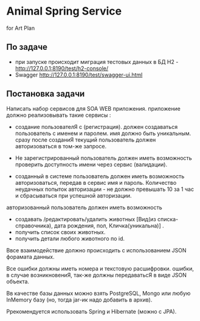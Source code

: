 # Animal Spring Service
for Art Plan

## По задаче
- при запуске происходит миграция тестовых данных в БД H2 - http://127.0.0.1:8190/test/h2-console/
- Swagger http://127.0.0.1:8190/test/swagger-ui.html


## Постановка задачи
Написать набор сервисов для SOA WEB приложения.
приложение должно реализовывать такие сервисы : 
- создание пользователЯ с (регистрация).
должен создаваться пользователь с именем и паролем.
имя должно быть уникальным.
сразу после созданиЯ текущий пользователь должен авторизоваться в том-же запросе.

- Не зарегистрированный пользователь должен иметь возможность проверить доступность имени через сервис (валидации).

- созданный в системе пользователь должен иметь возможность авторизоваться, передав в сервис имя и пароль.
Количество неудачных попыток авторизации - не должно превышать 10 за 1 час и сбрасываться при успешной авторизации.

авторизованный пользователь должен иметь возможность 
- создавать /редактировать/удалить животных [Вид(из списка-справочника), дата рождения, пол, Кличка(уникальна)] .
- получить список своих животных.
- получить детали любого животного по id.

Ввсе взаимодействие должно происходить с использованием JSON форамата данных.

Все ошибки должны иметь номера и текстовую расшифровки. 
ошибки, в случае возникновениЯ, так-же должны передаватьсЯ в виде JSON объекта.

Вв качестве базы данных можно взять PostgreSQL, Mongo или любую InMemory базу (но, тогда jar-ик надо добавить в архив).

Ррекомендуется использовать Spring и Hibernate (можно c JPA).

